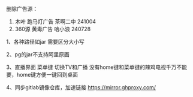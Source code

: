 删除广告源：
1. 木叶    跑马灯广告   茶啊二中 241004
2. 360源   黄毒广告  哈小浪   240728

        



1、各种路径如jar 需要区分大小写

2、pg的jar不支持阿里原画

3、直播界面 菜单键 切换TV和广播 没有home键和菜单键的辣鸡电视千万不能要，home键方便一键回到桌面

4、同步gitlab镜像仓库，加速链接 https://mirror.ghproxy.com/
